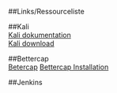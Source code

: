 ##Links/Ressourceliste

##Kali  
[Kali dokumentation](https://www.kali.org/docs/)  
[Kali download](https://www.kali.org/get-kali/#kali-platforms)

##Bettercap  
[Betercap](https://www.bettercap.org)
[Bettercap Installation](https://www.bettercap.org/installation/)

##Jenkins  

